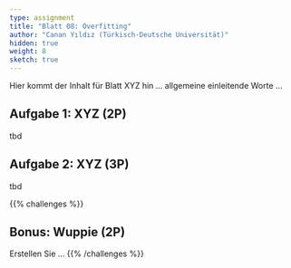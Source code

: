 ```yaml
---
type: assignment
title: "Blatt 08: Overfitting"
author: "Canan Yıldız (Türkisch-Deutsche Universität)"
hidden: true
weight: 8
sketch: true
---
```



Hier kommt der Inhalt für Blatt XYZ hin ... allgemeine einleitende Worte ...

## Aufgabe 1: XYZ (2P)

tbd

## Aufgabe 2: XYZ (3P)

tbd



{{% challenges %}}
## Bonus: Wuppie (2P)
Erstellen Sie ...
{{% /challenges %}}
